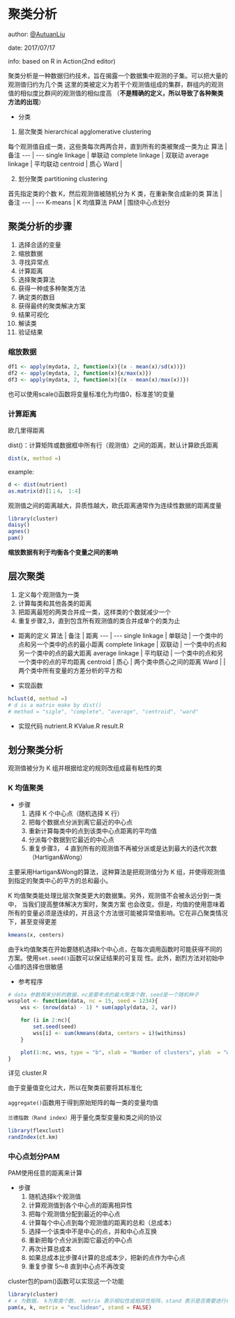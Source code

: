 # 聚类分析
author: [@AutuanLiu](https://github.com/AutuanLiu)

date: 2017/07/17

info: based on R in Action(2nd editor)


聚类分析是一种数据归约技术，旨在揭露一个数据集中观测的子集。可以把大量的观测值归约为几个类
这里的类被定义为若干个观测值组成的集群，群组内的观测值的相似度比群间的观测值的相似度高
（**不是精确的定义，所以导致了各种聚类方法的出现**）

* 分类
1. 层次聚类 hierarchical agglomerative clustering

每个观测值自成一类，这些类每次两两合并，直到所有的类被聚成一类为止
算法 | 备注
--- | ---
single linkage | 单联动
complete linkage | 双联动
average linkage | 平均联动
centroid | 质心
Ward | 

2. 划分聚类 partitioning clustering

首先指定类的个数 K，然后观测值被随机分为 K 类，在重新聚合成新的类
算法 | 备注
--- | ---
K-means | K 均值算法
PAM | 围绕中心点划分

## 聚类分析的步骤
1. 选择合适的变量
2. 缩放数据
3. 寻找异常点
4. 计算距离
5. 选择聚类算法
6. 获得一种或多种聚类方法
7. 确定类的数目
8. 获得最终的聚类解决方案
9. 结果可视化
10. 解读类
11. 验证结果
### 缩放数据
```r
df1 <- apply(mydata, 2, function(x){(x - mean(x)/sd(x))})
df2 <- apply(mydata, 2, function(x){x/max(x)})
df3 <- apply(mydata, 2, function(x){(x - mean(x)/max(x))})
```
也可以使用scale()函数将变量标准化为均值0，标准差1的变量
### 计算距离
欧几里得距离

dist()：计算矩阵或数据框中所有行（观测值）之间的距离，默认计算欧氏距离
```r
dist(x, method =)
```
example:
```r
d <- dist(nutrient)
as.matrix(d)[1；4， 1:4]
```
观测值之间的距离越大，异质性越大，欧氏距离通常作为连续性数据的距离度量
```r
library(cluster)
daisy()
agnes()
pam()
```
**缩放数据有利于均衡各个变量之间的影响**

## 层次聚类
1. 定义每个观测值为一类
2. 计算每类和其他各类的距离
3. 把距离最短的两类合并成一类，这样类的个数就减少一个
4. 重复步骤2,3，直到包含所有观测值的类合并成单个的类为止

* 距离的定义
算法 | 备注 | 距离
--- | ---
single linkage | 单联动 | 一个类中的点和另一个类中的点的最小距离
complete linkage | 双联动 | 一个类中的点和另一个类中的点的最大距离
average linkage | 平均联动 | 一个类中的点和另一个类中的点的平均距离
centroid | 质心 | 两个类中质心之间的距离
Ward |  | 两个类中所有变量的方差分析的平方和

* 实现函数
```r
hclust(d, method =)
# d is a matrix make by dist()
# method = "sigle", "complete", "average", "centroid", "ward"
```
* 实现代码
nutrient.R
KValue.R
result.R

## 划分聚类分析
观测值被分为 K 组并根据给定的规则改组成最有粘性的类

### K 均值聚类

* 步骤
    1. 选择 K 个中心点（随机选择 K 行）
    2. 把每个数据点分派到离它最近的中心点
    3. 重新计算每类中的点到该类中心点距离的平均值
    4. 分派每个数据到它最近的中心点
    5. 重复步骤3， 4 直到所有的观测值不再被分派或是达到最大的迭代次数（Hartigan&Wong）

主要采用Hartigan&Wong的算法，这种算法是把观测值分为 K 组，并使得观测值到指定的聚类中心的平方的总和最小。

K 均值聚类能处理比层次聚类更大的数据集。另外，观测值不会被永远分到一类中， 当我们提高整体解决方案时，聚类方案
也会改变。但是，均值的使用意味着所有的变量必须是连续的，并且这个方法很可能被异常值影响。它在非凸聚类情况下，甚至变得更差
```r
kmeans(x, centers)
```
由于k均值聚类在开始要随机选择k个中心点，在每次调用函数时可能获得不同的方案。使用`set.seed()`函数可以保证结果的可复现
性。此外，剧烈方法对初始中心值的选择也很敏感

* 参考程序
```r
# data 参数用来分析的数据，nc是要考虑的最大聚类个数，seed是一个随机种子
wssplot <- function(data, nc = 15, seed = 1234){
    wss <- (nrow(data) - 1) * sum(apply(data, 2, var))

    for (i in 2:nc){
        set.seed(seed)
        wss[i] <- sum(kmeans(data, centers = i)$withinss)
    }

    plot(1:nc, wss, type = "b", xlab = "Number of clusters", ylab  = "within groups sum of squares")
}
```
详见 cluster.R

由于变量值变化过大，所以在聚类前要将其标准化

`aggregate()`函数用于得到原始矩阵的每一类的变量均值

`兰德指数（Rand index）`用于量化类型变量和类之间的协议

```r
library(flexclust)
randIndex(ct.km)
```

### 中心点划分PAM
PAM使用任意的距离来计算

* 步骤
    1. 随机选择k个观测值
    2. 计算观测值到各个中心点的距离相异性
    3. 把每个观测值分配到最近的中心点
    4. 计算每个中心点到每个观测值的距离的总和（总成本）
    5. 选择一个该类中不是中心的点，并和中心点互换
    6. 重新把每个点分派到距它最近的中心点
    7. 再次计算总成本
    8. 如果总成本比步骤4计算的总成本少，把新的点作为中心点
    9. 重复步骤 5～8 直到中心点不再改变

cluster包的pam()函数可以实现这一个功能
```r
library(cluster)
# x 为数据， k为聚类个数， metrix 表示相似性或相异性矩阵，stand 表示是否需要进行标准化
pam(x, k, metrix = "euclidean", stand = FALSE)
``` 

